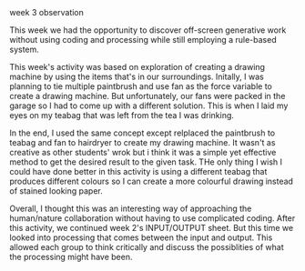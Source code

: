 
<head>
week 3 observation
</head>

<p>This week we had the opportunity to discover off-screen generative work without using coding and processing while still employing a rule-based system.</p>
<p> This week's activity was based on exploration of creating a drawing machine by using the items that's in our surroundings. Initally, I was planning to tie multiple paintbrush and use fan as the force variable to create a drawing machine. But unfortunately, our fans were packed in the garage so I had to come up with a different solution. This is when I laid my eyes on my teabag that was left from the tea I was drinking. </p>
<p> In the end, I used the same concept except relplaced the paintbrush to teabag and fan to hairdryer to create my drawing machine. It wasn't as creative as other students' wrok but i think it was a simple yet effective method to get the desired result to the given task. THe only thing I wish I could have done better in this activity is using a different teabag that produces different colours so I can create a more colourful drawing instead of stained looking paper.</p>
<p> Overall, I thought this was an interesting way of approaching the human/nature collaboration without having to use complicated coding. After this activity, we continued week 2's INPUT/OUTPUT sheet. But this time we looked into processing that comes between the input and output. This allowed each group to think critically and discuss the possiblities of what the processing might have been. </p>
